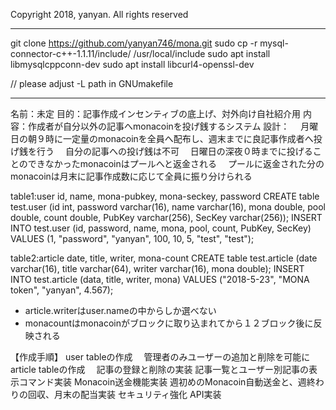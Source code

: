 Copyright 2018, yanyan. All rights reserved

******************
git clone https://github.com/yanyan746/mona.git
sudo cp -r mysql-connector-c++-1.1.11/include/ /usr/local/include
sudo apt install libmysqlcppconn-dev
sudo apt install libcurl4-openssl-dev

// please adjust -L path in GNUmakefile
******************

名前：未定
目的：記事作成インセンティブの底上げ、対外向け自社紹介用
内容：作成者が自分以外の記事へmonacoinを投げ銭するシステム
設計：
　月曜日の朝９時に一定量のmonacoinを全員へ配布し、週末までに良記事作成者へ投げ銭を行う
　自分の記事への投げ銭は不可
　日曜日の深夜０時までに投げることのできなかったmonacoinはプールへと返金される
　プールに返金された分のmonacoinは月末に記事作成数に応じて全員に振り分けられる

table1:user
id, name, mona-pubkey, mona-seckey, password
CREATE table test.user (id int, password varchar(16), name varchar(16), mona double, pool double, count double, PubKey varchar(256), SecKey varchar(256));
INSERT INTO test.user (id, password, name, mona, pool, count, PubKey, SecKey) VALUES (1, "password", "yanyan", 100, 10, 5, "test", "test");


table2:article
date, title, writer, mona-count
CREATE table test.article (date varchar(16), title varchar(64), writer varchar(16), mona double);
INSERT INTO test.article (data, title, writer, mona) VALUES ("2018-5-23", "MONA token", "yanyan", 4.567);

* article.writerはuser.nameの中からしか選べない
* monacountはmonacoinがブロックに取り込まれてから１２ブロック後に反映される

【作成手順】
user tableの作成
　管理者のみユーザーの追加と削除を可能に
article tableの作成
　記事の登録と削除の実装
記事一覧とユーザー別記事の表示コマンド実装
Monacoin送金機能実装
週初めのMonacoin自動送金と、週終わりの回収、月末の配当実装
セキュリティ強化
API実装
　　
